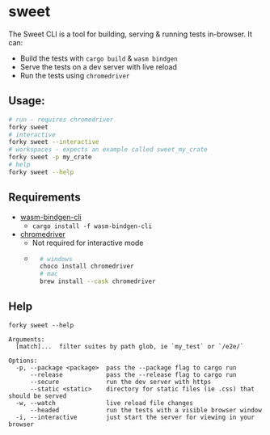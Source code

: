 # sweet

The Sweet CLI is a tool for building, serving & running tests in-browser. It can:

- Build the tests with `cargo build` & `wasm bindgen`
- Serve the tests on a dev server with live reload
- Run the tests using `chromedriver`

## Usage:
```sh
# run - requires chromedriver
forky sweet
# interactive
forky sweet --interactive
# workspaces - expects an example called sweet_my_crate
forky sweet -p my_crate
# help
forky sweet --help
```

## Requirements

- [wasm-bindgen-cli](https://rustwasm.github.io/wasm-bindgen/reference/cli.html)
	- `cargo install -f wasm-bindgen-cli`
- [chromedriver](https://chromedriver.chromium.org/)
	- Not required for interactive mode
	- ```sh
		# windows
		choco install chromedriver
		# mac
		brew install --cask chromedriver
		```

## Help

```
forky sweet --help

Arguments:
  [match]...  filter suites by path glob, ie `my_test` or `/e2e/`

Options:
  -p, --package <package>  pass the --package flag to cargo run
      --release            pass the --release flag to cargo run
      --secure             run the dev server with https
      --static <static>    directory for static files (ie .css) that should be served
  -w, --watch              live reload file changes
      --headed             run the tests with a visible browser window        
  -i, --interactive        just start the server for viewing in your browser 
```